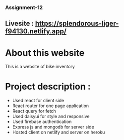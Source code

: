 ### Assignment-12
## Livesite : https://splendorous-liger-f94130.netlify.app/

# About this website
This is a website of bike inventory
# Project description :
* Used react for client side 
* React router for one page application
* React query for fetch
* Used daisyui for style and responsive
* Used firebase authentication
* Express js and mongodb for server side
* Hosted client on netlify and server on heroku